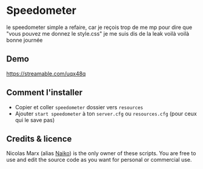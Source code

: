 # Speedometer
le speedometer simple a refaire, car je reçois trop de me mp pour dire que 
"vous pouvez me donnez le style.css" je me suis dis de la leak voilà voilà bonne journée



## Demo

https://streamable.com/uqx48q


## Comment l'installer

* Copier et coller ```speedometer``` dossier vers ```resources```
* Ajouter ```start speedometer``` à ton ```server.cfg``` ou ```resources.cfg```  (pour ceux qui le save pas)



## Credits & licence

Nicolas Marx (alias [Naiko](https://twitter.com/naikzer_)) is the only owner of these scripts. You are free to use and edit the source code as you want for personal or commercial use. 
